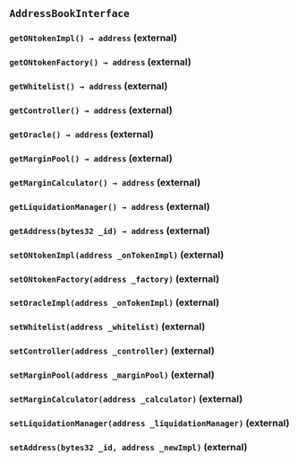 ## `AddressBookInterface`






### `getONtokenImpl() → address` (external)





### `getONtokenFactory() → address` (external)





### `getWhitelist() → address` (external)





### `getController() → address` (external)





### `getOracle() → address` (external)





### `getMarginPool() → address` (external)





### `getMarginCalculator() → address` (external)





### `getLiquidationManager() → address` (external)





### `getAddress(bytes32 _id) → address` (external)





### `setONtokenImpl(address _onTokenImpl)` (external)





### `setONtokenFactory(address _factory)` (external)





### `setOracleImpl(address _onTokenImpl)` (external)





### `setWhitelist(address _whitelist)` (external)





### `setController(address _controller)` (external)





### `setMarginPool(address _marginPool)` (external)





### `setMarginCalculator(address _calculator)` (external)





### `setLiquidationManager(address _liquidationManager)` (external)





### `setAddress(bytes32 _id, address _newImpl)` (external)








